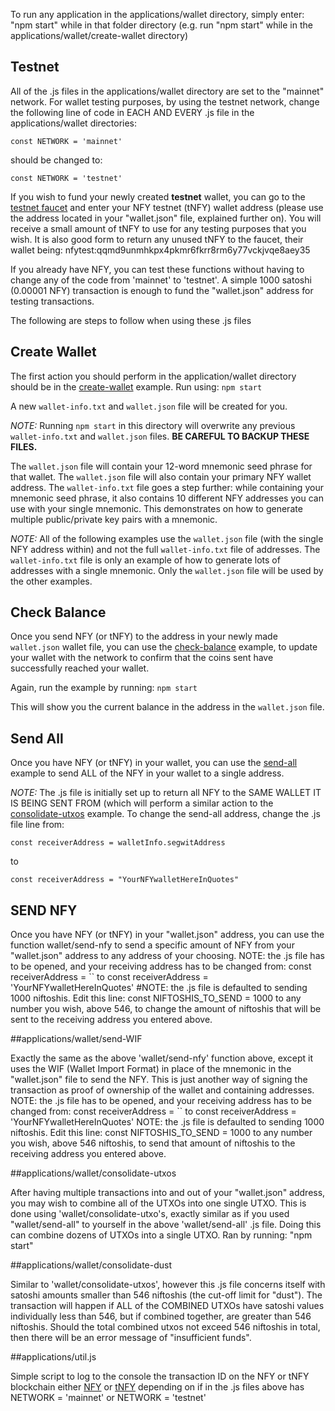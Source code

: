 To run any application in the applications/wallet directory, simply enter:
"npm start"
while in that folder directory (e.g. run "npm start" while in the
applications/wallet/create-wallet directory)

## Testnet
All of the .js files in the applications/wallet directory are set to the
"mainnet" network. For wallet testing purposes, by using the testnet network,
change the following line of code in EACH AND EVERY .js file in the
applications/wallet directories:

`const NETWORK = 'mainnet'`

should be changed to:

`const NETWORK = 'testnet'`

If you wish to fund your newly created **testnet** wallet,
you can go to the [testnet faucet](https://developer.niftycoin.org/faucets/nfy)
and enter your NFY testnet (tNFY) wallet address (please use the address located
in your "wallet.json" file, explained further on). You will receive a small amount
of tNFY to use for any testing purposes that you wish.
It is also good form to return any unused tNFY to the faucet, their wallet being:
nfytest:qqmd9unmhkpx4pkmr6fkrr8rm6y77vckjvqe8aey35

If you already have NFY, you can test these functions without having to change
any of the code from 'mainnet' to 'testnet'. A simple 1000 satoshi (0.00001
NFY) transaction is enough to fund the "wallet.json" address for testing transactions.


The following are steps to follow when using these .js files


## Create Wallet

The first action you should perform in the application/wallet directory
should be in the [create-wallet](create-wallet) example. Run using: `npm start`

A new `wallet-info.txt` and `wallet.json` file will be created for you.

*NOTE:*
Running `npm start` in this directory will overwrite any previous
`wallet-info.txt` and `wallet.json` files. **BE CAREFUL TO BACKUP THESE FILES.**

The `wallet.json` file will contain your 12-word mnemonic seed phrase for that wallet.
The `wallet.json` file will also contain your primary NFY wallet address.
The `wallet-info.txt` file goes a step further: while containing your mnemonic
seed phrase, it also contains 10 different NFY addresses you can use with your
single mnemonic. This demonstrates on how to generate multiple public/private key
pairs with a mnemonic.

*NOTE:*
All of the following examples use the `wallet.json` file (with the single
NFY address within) and not the full `wallet-info.txt` file of addresses.
The `wallet-info.txt` file is only an example of how to generate lots of
addresses with a single mnemonic. Only the `wallet.json` file will be used by
the other examples.


## Check Balance

Once you send NFY (or tNFY) to the address in your newly made `wallet.json`
wallet file, you can
use the [check-balance](check-balance) example, to update your wallet with the network to
confirm that the coins sent have successfully reached your wallet.

Again, run the example by running: `npm start`

This will show you the current balance
in the address in the `wallet.json` file.


## Send All

Once you have NFY (or tNFY) in your wallet, you can use the
[send-all](send-all) example to send ALL of the NFY in your wallet to a single address.

*NOTE:*
The .js file is initially set up to return all NFY to the SAME WALLET IT IS
BEING SENT FROM (which will perform a similar action to the
[consolidate-utxos](consolidate-utxos) example.
To change the send-all address, change the .js file line from:

`const receiverAddress = walletInfo.segwitAddress`

to

`const receiverAddress = "YourNFYwalletHereInQuotes"`


## SEND NFY

Once you have NFY (or tNFY) in your "wallet.json" address, you can use the function
wallet/send-nfy to send a specific amount of NFY from your "wallet.json" address
to any address of your choosing.
NOTE: the .js file has to be opened, and your receiving address has to be
changed from:
const receiverAddress = ``
to
const receiverAddress = 'YourNFYwalletHereInQuotes'
#NOTE:
the .js file is defaulted to sending 1000 niftoshis. Edit this line:
const NIFTOSHIS_TO_SEND = 1000
to any number you wish, above 546, to change the amount of niftoshis that will be
sent to the receiving address you entered above.


##applications/wallet/send-WIF

Exactly the same as the above 'wallet/send-nfy' function above, except it uses
the WIF (Wallet Import Format) in place of the mnemonic in the "wallet.json"
file to send the NFY. This is just another way of signing the transaction
as proof of ownership of the wallet and containing addresses.
NOTE: the .js file has to be opened, and your receiving address has to be
changed from:
const receiverAddress = ``
to
const receiverAddress = 'YourNFYwalletHereInQuotes'
NOTE: the .js file is defaulted to sending 1000 niftoshis. Edit this line:
const NIFTOSHIS_TO_SEND = 1000
to any number you wish, above 546 niftoshis, to send that amount of niftoshis
to the receiving address you entered above.


##applications/wallet/consolidate-utxos

After having multiple transactions into and out of your "wallet.json" address,
you may wish to combine all of the UTXOs into one single UTXO. This is done
using 'wallet/consolidate-utxo's, exactly similar as if you used "wallet/send-all"
to yourself in the above 'wallet/send-all' .js file. Doing this can combine
dozens of UTXOs into a single UTXO. Ran by running:
"npm start"


##applications/wallet/consolidate-dust

Similar to 'wallet/consolidate-utxos', however this .js file concerns itself
with satoshi amounts smaller than 546 niftoshis (the cut-off limit for "dust").
The transaction will happen if ALL of the COMBINED UTXOs have satoshi values
individually less than 546, but if combined together, are greater than 546
niftoshis. Should the total combined utxos not exceed 546 niftoshis in total,
then there will be an error message of "insufficient funds".

##applications/util.js

Simple script to log to the console the transaction ID on the NFY or tNFY blockchain
either
[NFY](https://explorer.niftycoin.org/nfy/tx/)
or
[tNFY](https://explorer.niftycoin.org/tnfy/tx)
depending on if in the .js files above has
NETWORK = 'mainnet'
or
NETWORK = 'testnet'
